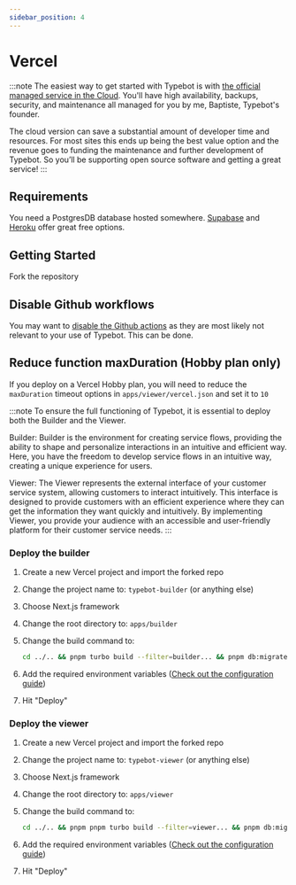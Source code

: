 ```yaml
---
sidebar_position: 4
---
```


# Vercel

:::note
The easiest way to get started with Typebot is with [the official managed service in the Cloud](https://app.typebot.io). You'll have high availability, backups, security, and maintenance all managed for you by me, Baptiste, Typebot's founder.

The cloud version can save a substantial amount of developer time and resources. For most sites this ends up being the best value option and the revenue goes to funding the maintenance and further development of Typebot. So you’ll be supporting open source software and getting a great service!
:::

## Requirements

You need a PostgresDB database hosted somewhere. [Supabase](https://supabase.com/) and [Heroku](https://www.heroku.com/) offer great free options.

## Getting Started

Fork the repository

## Disable Github workflows

You may want to [disable the Github actions](https://docs.github.com/en/actions/using-workflows/disabling-and-enabling-a-workflow) as they are most likely not relevant to your use of Typebot. This can be done.

## Reduce function maxDuration (Hobby plan only)

If you deploy on a Vercel Hobby plan, you will need to reduce the `maxDuration` timeout options in `apps/viewer/vercel.json` and set it to `10`

:::note
To ensure the full functioning of Typebot, it is essential to deploy both the Builder and the Viewer.

Builder: Builder is the environment for creating service flows, providing the ability to shape and personalize interactions in an intuitive and efficient way. Here, you have the freedom to develop service flows in an intuitive way, creating a unique experience for users.

Viewer: The Viewer represents the external interface of your customer service system, allowing customers to interact intuitively. This interface is designed to provide customers with an efficient experience where they can get the information they want quickly and intuitively. By implementing Viewer, you provide your audience with an accessible and user-friendly platform for their customer service needs.
:::

### Deploy the builder

1. Create a new Vercel project and import the forked repo
2. Change the project name to: `typebot-builder` (or anything else)
3. Choose Next.js framework
4. Change the root directory to: `apps/builder`
5. Change the build command to:

   ```sh
   cd ../.. && pnpm turbo build --filter=builder... && pnpm db:migrate
   ```

6. Add the required environment variables ([Check out the configuration guide](/self-hosting/configuration))
7. Hit "Deploy"

### Deploy the viewer

1. Create a new Vercel project and import the forked repo
2. Change the project name to: `typebot-viewer` (or anything else)
3. Choose Next.js framework
4. Change the root directory to: `apps/viewer`
5. Change the build command to:

   ```sh
   cd ../.. && pnpm pnpm turbo build --filter=viewer... && pnpm db:migrate
   ```

6. Add the required environment variables ([Check out the configuration guide](/self-hosting/configuration))
7. Hit "Deploy"
